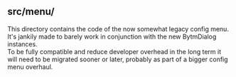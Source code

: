 ## src/menu/
This directory contains the code of the now somewhat legacy config menu.  
It's jankily made to barely work in conjunction with the new BytmDialog instances.  
To be fully compatible and reduce developer overhead in the long term it will need to be migrated sooner or later, probably as part of a bigger config menu overhaul.
